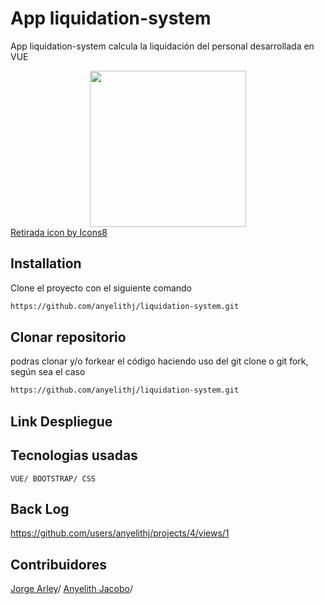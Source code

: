 # App liquidation-system

App liquidation-system calcula la liquidación del personal desarrollada en VUE
<div align="center">
  <img src="https://icons8.com/icon/rEUVwsj9R7SJ/retirada" width="250" height="250"/>
</div>
<a href="https://icons8.com/icon/rEUVwsj9R7SJ/retirada">Retirada icon by Icons8</a>

## Installation
Clone el proyecto con el siguiente comando

```bash
https://github.com/anyelithj/liquidation-system.git
```
## Clonar repositorio
podras clonar y/o forkear el código haciendo uso del git clone o git fork, según sea el caso

```bash
https://github.com/anyelithj/liquidation-system.git
```

## Link Despliegue


## Tecnologias usadas
`VUE/ BOOTSTRAP/ CSS`

## Back Log
https://github.com/users/anyelithj/projects/4/views/1

## Contribuidores
[Jorge Arley](https://github.com/drbobby27)/
[Anyelith Jacobo](https://github.com/anyelithj)/

